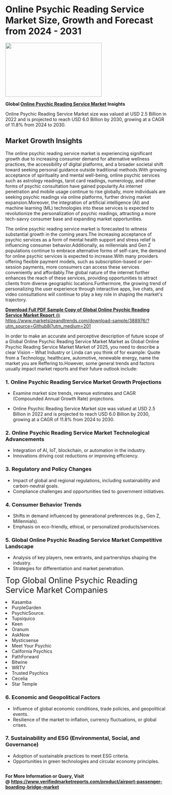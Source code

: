 <H1>Online Psychic Reading Service Market Size, Growth and Forecast from 2024 - 2031</H1><img class="aligncenter size-medium wp-image-584254" src="https://thirdeyenews.in/wp-content/uploads/2024/09/Global-Market-Research-300x168.jpeg" alt="" width="300" height="168" /><p><strong>Global&nbsp;<a href="https://www.marketsizeandtrends.com/download-sample/388976/?utm_source=Github8j?utm_medium=201">Online Psychic Reading Service Market</a> Insights</strong></p><p>Online Psychic Reading Service Market size was valued at USD 2.5 Billion in 2022 and is projected to reach USD 6.0 Billion by 2030, growing at a CAGR of 11.8% from 2024 to 2030.</p><p><h2>Market Growth Insights</h2> <p>The online psychic reading service market is experiencing significant growth due to increasing consumer demand for alternative wellness practices, the accessibility of digital platforms, and a broader societal shift toward seeking personal guidance outside traditional methods.With growing acceptance of spirituality and mental well-being, online psychic services such as astrology readings, tarot card readings, numerology, and other forms of psychic consultation have gained popularity.As internet penetration and mobile usage continue to rise globally, more individuals are seeking psychic readings via online platforms, further driving market expansion.Moreover, the integration of artificial intelligence (AI) and machine learning (ML) technologies into these services is expected to revolutionize the personalization of psychic readings, attracting a more tech-savvy consumer base and expanding market opportunities.</p> <p><a href="#"></a></p> <p>The online psychic reading service market is forecasted to witness substantial growth in the coming years.The increasing acceptance of psychic services as a form of mental health support and stress relief is influencing consumer behavior.Additionally, as millennials and Gen Z populations continue to embrace alternative forms of self-care, the demand for online psychic services is expected to increase.With many providers offering flexible payment models, such as subscription-based or per-session payments, more consumers can access these services conveniently and affordably.The global nature of the internet further enhances the reach of these services, providing opportunities to attract clients from diverse geographic locations.Furthermore, the growing trend of personalizing the user experience through interactive apps, live chats, and video consultations will continue to play a key role in shaping the market's trajectory.</p> <p><a href="#"></p><p><span class=""><strong>Download Full PDF Sample Copy of Global Online Psychic Reading Service Market Report</strong> @ <a href="https://www.marketsizeandtrends.com/download-sample/388976/?utm_source=Github8j?utm_medium=201" target="_blank">https://www.marketsizeandtrends.com/download-sample/388976/?utm_source=Github8j?utm_medium=201</a></span></p><p>In order to make an accurate and perceptive description of future scope of a Global&nbsp;Online Psychic Reading Service Market Market as Global&nbsp;Online Psychic Reading Service Market Market of 2025, you need to describe a clear Vision &ndash; What Industry or Linda can you think of for example: Quote from a Technology, healthcare, automotive, renewable energy, name the market you are Reffering to.However, some general trends and factors usually impact market reports and their future outlook include:</p><h3>1.&nbsp;<strong>Online Psychic Reading Service Market Growth Projections</strong></h3><ul><li>Examine market size trends, revenue estimates and CAGR (Compounded Annual Growth Rate) projections.</li><li><p>Online Psychic Reading Service Market size was valued at USD 2.5 Billion in 2022 and is projected to reach USD 6.0 Billion by 2030, growing at a CAGR of 11.8% from 2024 to 2030.</p></li></ul><h3>2.&nbsp;<strong>Online Psychic Reading Service Market Technological Advancements</strong></h3><ul><li>Integration of AI, IoT, blockchain, or automation in the industry.</li><li>Innovations driving cost reductions or improving efficiency.</li></ul><h3>3.&nbsp;<strong>Regulatory and Policy Changes</strong></h3><ul><li>Impact of global and regional regulations, including sustainability and carbon-neutral goals.</li><li>Compliance challenges and opportunities tied to government initiatives.</li></ul><h3>4.&nbsp;<strong>Consumer Behavior Trends</strong></h3><ul><li>Shifts in demand influenced by generational preferences (e.g., Gen Z, Millennials).</li><li>Emphasis on eco-friendly, ethical, or personalized products/services.</li></ul><h3>5.&nbsp;<strong>Global Online Psychic Reading Service Market Competitive Landscape</strong></h3><ul><li>Analysis of key players, new entrants, and partnerships shaping the industry.</li><li>Strategies for differentiation and market penetration.</li></ul><p data-pm-slice="1 1 []"><span style="color: inherit; font-family: inherit; font-size: 25px;">Top Global Online Psychic Reading Service Market Companies</span></p><div class="" data-test-id=""><p><li>Kasamba</li><li> PurpleGarden</li><li> PsychicSource.</li><li> Tupsiquico</li><li> Keen</li><li> Oranum</li><li> AskNow</li><li> Mysticsense</li><li> Meet Your Psychic</li><li> California Psychics</li><li> PathForward</li><li> Bitwine</li><li> WRTV</li><li> Trusted Psychics</li><li> Cecelia</li><li> Star Temple</li></p></div><h3>6.&nbsp;<strong>Economic and Geopolitical Factors</strong></h3><ul><li>Influence of global economic conditions, trade policies, and geopolitical events.</li><li>Resilience of the market to inflation, currency fluctuations, or global crises.</li></ul><h3>7.&nbsp;<strong>Sustainability and ESG (Environmental, Social, and Governance)</strong></h3><ul><li>Adoption of sustainable practices to meet ESG criteria.</li><li>Opportunities in green technologies and circular economy principles.</li></ul><h2><strong style="font-size: 14px;">For More Information or Query, Visit @&nbsp;</strong><a style="background-color: #ffffff; font-size: 14px;" href="https://www.marketsizeandtrends.com/report/online-psychic-reading-service-market/" target="_blank">https://www.verifiedmarketreports.com/product/airport-passenger-boarding-bridge-market</a></h2>